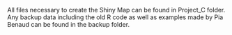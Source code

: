 All files necessary to create the Shiny Map can be found in Project_C folder. Any backup data including the old R code as well as examples made by Pia Benaud can be found in the backup folder.
